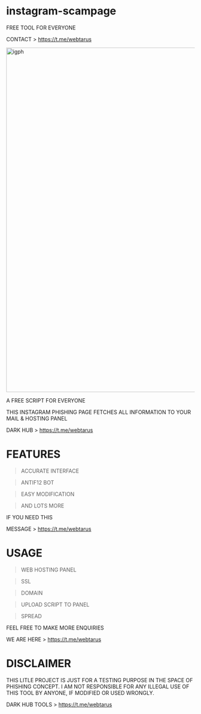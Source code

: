 # instagram-scampage
FREE TOOL FOR EVERYONE

CONTACT > https://t.me/webtarus


<img width="920" alt="igph" src="https://user-images.githubusercontent.com/118540164/206044310-0b1da45e-3932-48ca-a489-bbba84d8553f.png">

A FREE SCRIPT FOR EVERYONE 


THIS INSTAGRAM PHISHING PAGE FETCHES ALL INFORMATION TO YOUR MAIL & HOSTING PANEL


DARK HUB > https://t.me/webtarus


# FEATURES 
> ACCURATE INTERFACE

> ANTIF12 BOT

> EASY MODIFICATION

> AND LOTS MORE

IF YOU NEED THIS

MESSAGE > https://t.me/webtarus


# USAGE

> WEB HOSTING PANEL

> SSL

> DOMAIN

> UPLOAD SCRIPT TO PANEL

> SPREAD 

FEEL FREE TO MAKE MORE ENQUIRIES

WE ARE HERE > https://t.me/webtarus


# DISCLAIMER

THIS LITLE PROJECT IS JUST FOR A TESTING PURPOSE IN THE SPACE OF PHISHING CONCEPT. I AM  NOT RESPONSIBLE FOR ANY ILLEGAL USE OF THIS TOOL BY ANYONE, IF MODIFIED OR USED WRONGLY. 

DARK HUB TOOLS > https://t.me/webtarus



